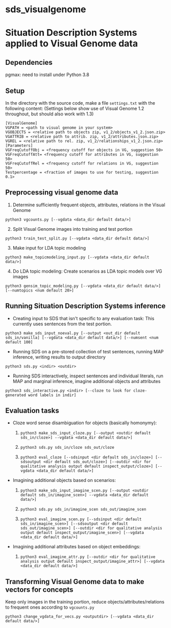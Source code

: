 # sds_visualgenome
# Situation Description Systems applied to Visual Genome data

## Dependencies

pgmax: need to install under Python 3.8

## Setup

In the directory with the source code, make a file `settings.txt` with the following content: (Settings below show use of Visual Genome 1.2 throughout, but should also work with 1.3)
```
[VisualGenome]
VGPATH = <path to visual genome in your system>
VGOBJECTS = <relative path to objects zip, v1_2/objects_v1_2.json.zip>
VGATTRIB = <relative path to attrib. zip, v1_2/attributes.json.zip>
VGREL = <relative path to rel. zip, v1_2/relationships_v1_2.json.zip> 
[Parameters]
VGFreqCutoffObj = <frequency cutoff for objects in VG, suggestion 50>
VGFreqCutoffAtt= <frequency cutoff for attributes in VG, suggestion 50>
VGFreqCutoffRel = <frequency cutoff for relations in VG, suggestion 50>
Testpercentage = <fraction of images to use for testing, suggestion 0.1>
```

## Preprocessing visual genome data

1. Determine sufficiently frequent objects, attributes, relations in the Visual Genome

```python3 vgcounts.py [--vgdata <data_dir default data/>]```

2. Split Visual Genome images into training and test portion

```python3 train_test_split.py [--vgdata <data_dir default data/>]```

3. Make input for LDA topic modeling 

```python3 make_topicmodeling_input.py [--vgdata <data_dir default data/>]```

4. Do LDA topic modeling: Create scenarios as LDA topic models over VG images

```python3 gensim_topic_modeling.py [--vgdata <data_dir default data/>] [--numtopics <num default 20>]```


## Running Situation Description Systems inference

* Creating input to SDS that isn't specific to any evaluation task: This currently uses sentences from the test portion.

```python3 make_sds_input_noeval.py [--output <out_dir default sds_in/vanilla] [--vgdata <data_dir default data/>] [--numsent <num default 100]```

* Running SDS on a pre-stored collection of test sentences, running MAP inference, writing results to output directory

```python3 sds.py <indir> <outdir>```

* Running SDS interactively, inspect sentences and individual literals, run MAP and marginal inference, imagine additional objects and attributes

```python3 sds_interactive.py <indir> [--cloze to look for cloze-generated word labels in indir]```


## Evaluation tasks

* Cloze word sense disambiguation for objects (basically homonymy):
  1. ```python3 make_sds_input_cloze.py	[--output <outdir default sds_in/cloze>] --vgdata <data_dir default data/>]```

  2. ```python3 sds.py sds_in/cloze sds_out/cloze```

  3. ```python3 eval_cloze [--sdsinput <dir default sds_in/cloze>] [--sdsoutput <dir default sds_out/cloze>] [--outdir <dir for qualitative analysis output default inspect_output/cloze>] [--vgdata <data_dir default data/>]```

* Imagining additional objects based on scenarios:

  1. ```python3 make_sds_input_imagine_scen.py [--output <outdir default sds_in/imagine_scen>] --vgdata <data_dir default data/>]```

  2. ```python3 sds.py sds_in/imagine_scen sds_out/imagine_scen```

  3. ```python3 eval_imagine_scen.py [--sdsinput <dir default sds_in/imagine_scen>] [--sdsoutput <dir default sds_out/imagine_scen>] [--outdir <dir for qualitative analysis output default inspect_output/imagine_scen>] [--vgdata <data_dir default data/>]```

* Imagining additional attributes based on object embeddings:
  1. ```python3 eval_imagine_attr.py [--outdir <dir for qualitative analysis output default inspect_output/imagine_attr>] [--vgdata <data_dir default data/>]```

## Transforming Visual Genome data to make vectors for concepts

Keep only images in the training portion, reduce objects/attributes/relations to frequent ones according to `vgcounts.py`

```python3 change_vgdata_for_vecs.py <outputdir> [--vgdata <data_dir default data/>]```
